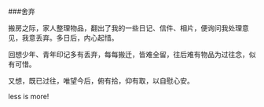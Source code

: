 ###舍弃

搬房之际，家人整理物品，翻出了我的一些日记、信件、相片，便询问我处理意见，我意丢弃。多日后，内心起惜。

回想少年、青年印记多有丢弃，每每搬迁，皆难全留，往后难有物品为过往念，似有可惜。

又想，既已过往，唯望今后，俯有拾，仰有取，以自慰心安。

less is more!
